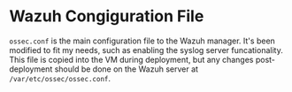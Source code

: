 # Wazuh Congiguration File

`ossec.conf` is the main configuration file to the Wazuh manager. It's been modified to fit my needs, such as enabling the syslog server funcationality. This file is copied into the VM during deployment, but any changes post-deployment should be done on the Wazuh server at `/var/etc/ossec/ossec.conf`.